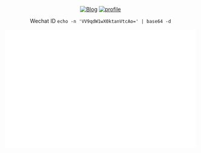 <p align="center">
	<a href="https://fuhailin.github.io/"><img src="https://img.shields.io/badge/blog-200k%20pageviews-ffffff.svg?style=social" alt="Blog"></a>
	<!-- <a href="https://twitter.com/fuhailin"><img src="https://img.shields.io/twitter/follow/fuhailin.svg?style=social" alt="Twitter"></a> -->
	<!-- <a href="https://www.linkedin.com/in/fuhailin/"><img src="https://img.shields.io/badge/-fuhailin-blue?style=flat-square&logo=Linkedin&logoColor=white&link=https://www.linkedin.com/in/fuhailin/"></a> -->
	<!-- <a href="https://www.zhihu.com/people/fuhailin"><img src="https://img.shields.io/badge/-fuhailin-blue.svg?style=flat-square&logo=Zhihu&logoColor=white" alt="Zhihu"></a> -->
	<a href="https://komarev.com/ghpvc/?username=fuhailin"><img src="https://komarev.com/ghpvc/?username=fuhailin" alt="profile"></a>
</p>

<p align="center">
	<p align="center">Wechat ID <code>echo -n 'VV9qdW1wX0ktanVtcAo=' | base64 -d</code></p>
</p>

<p align="center">
	<a href="https://github.com/fuhailin"><img src="https://raw.githubusercontent.com/fuhailin/fuhailin/master/github-metrics.svg" alt="metrics"></a>
<!-- 	<a href="https://github.com/fuhailin"><img src="https://github-profile-trophy.vercel.app/?username=fuhailin&row=1&theme=flat" alt="achievements"></a> -->
</p>
